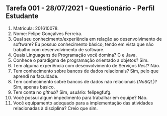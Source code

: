
## Tarefa 001 - 28/07/2021 - Questionário - Perfil Estudante

1. Matrícula: 201610078.
2. Nome: Felipe Gonçalves Ferreira.
3. Qual seu conhecimento/experiência em relação ao desenvolvimento de software? Eu possuo conhecimento básico, tendo em vista que não trabalho com desenvolvimento de software. 
4. Quais Linguagens de Programação você domina? C e Java.
5. Conhece o paradigma de programação orientado a objetos? Sim.
6. Tem alguma experiência com desenvolvimento de Serviços _Rest_? Não.
7. Tem conhecimento sobre bancos de dados relacionais? Sim, pelo que aprendi na faculdade.
8. Tem conhecimento sobre bancos de dados não relacionais (_NoSQL_)? Sim, apenas básico. 
9. Tem conta no _github_? Sim, usuário: felipegfufg.
10. Você possui algum impedimento para trabalhar em equipe? Não. 
11. Você equipamento adequado para a implementação das atividades relacionadas à disciplina? Creio que sim.

